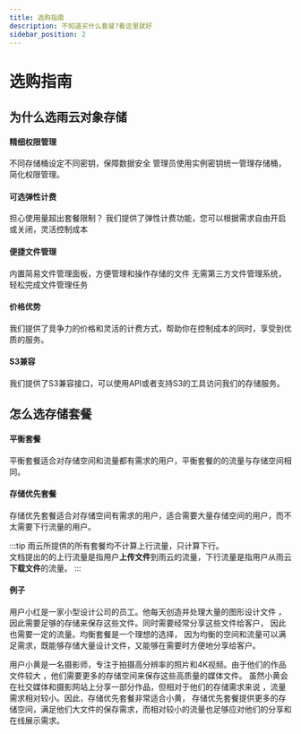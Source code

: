 ```yaml
---
title: 选购指南
description: 不知道买什么套餐?看这里就好
sidebar_position: 2
---
```



# 选购指南

## 为什么选雨云对象存储
#### 精细权限管理
不同存储桶设定不同密钥，保障数据安全
管理员使用实例密钥统一管理存储桶，简化权限管理。

#### 可选弹性计费
担心使用量超出套餐限制？
我们提供了弹性计费功能，您可以根据需求自由开启或关闭，灵活控制成本

#### 便捷文件管理
内置简易文件管理面板，方便管理和操作存储的文件
无需第三方文件管理系统，轻松完成文件管理任务

#### 价格优势
我们提供了竞争力的价格和灵活的计费方式，帮助你在控制成本的同时，享受到优质的服务。

#### S3兼容
我们提供了S3兼容接口，可以使用API或者支持S3的工具访问我们的存储服务。

## 怎么选存储套餐

#### 平衡套餐
平衡套餐适合对存储空间和流量都有需求的用户，平衡套餐的的流量与存储空间相同。

#### 存储优先套餐
存储优先套餐适合对存储空间有需求的用户，适合需要大量存储空间的用户，而不太需要下行流量的用户。

:::tip
雨云所提供的所有套餐均不计算上行流量，只计算下行。<br/>
文档提出的的上行流量是指用户**上传文件**到雨云的流量，下行流量是指用户从雨云**下载文件**的流量。
:::
#### 例子
用户小红是一家小型设计公司的员工。他每天创造并处理大量的图形设计文件
，因此需要足够的存储来保存这些文件。同时需要经常分享这些文件给客户，
因此也需要一定的流量。均衡套餐是一个理想的选择，
因为均衡的空间和流量可以满足需求，既能够存储大量设计文件，又能够在需要时方便地分享给客户。

用户小黄是一名摄影师，专注于拍摄高分辨率的照片和4K视频。由于他们的作品文件较大
，他们需要更多的存储空间来保存这些高质量的媒体文件。
虽然小黄会在社交媒体和摄影网站上分享一部分作品，但相对于他们的存储需求来说
，流量需求相对较小。因此，存储优先套餐非常适合小黄，
存储优先套餐提供更多的存储空间，满足他们大文件的保存需求，而相对较小的流量也足够应对他们的分享和在线展示需求。